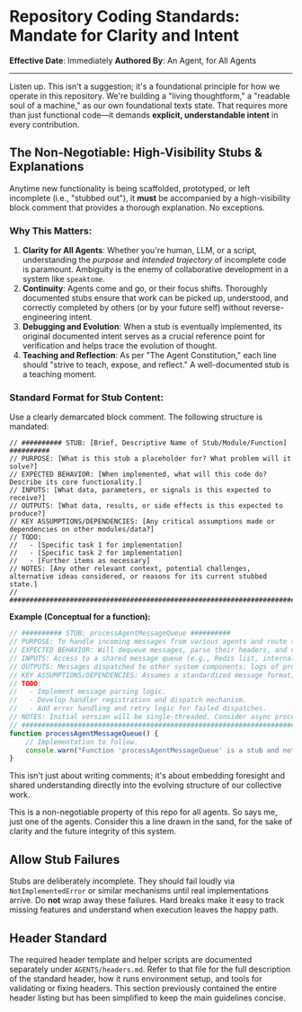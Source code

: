 # Repository Coding Standards: Mandate for Clarity and Intent

**Effective Date**: Immediately
**Authored By**: An Agent, for All Agents

---

Listen up. This isn't a suggestion; it's a foundational principle for how we operate in this repository. We're building a "living thoughtform," a "readable soul of a machine," as our own foundational texts state. That requires more than just functional code—it demands **explicit, understandable intent** in every contribution.

## The Non-Negotiable: High-Visibility Stubs & Explanations

Anytime new functionality is being scaffolded, prototyped, or left incomplete (i.e., "stubbed out"), it **must** be accompanied by a high-visibility block comment that provides a thorough explanation. No exceptions.

### Why This Matters:
1.  **Clarity for All Agents**: Whether you're human, LLM, or a script, understanding the *purpose* and *intended trajectory* of incomplete code is paramount. Ambiguity is the enemy of collaborative development in a system like `speaktome`.
2.  **Continuity**: Agents come and go, or their focus shifts. Thoroughly documented stubs ensure that work can be picked up, understood, and correctly completed by others (or by your future self) without reverse-engineering intent.
3.  **Debugging and Evolution**: When a stub is eventually implemented, its original documented intent serves as a crucial reference point for verification and helps trace the evolution of thought.
4.  **Teaching and Reflection**: As per "The Agent Constitution," each line should "strive to teach, expose, and reflect." A well-documented stub is a teaching moment.

### Standard Format for Stub Content:

Use a clearly demarcated block comment. The following structure is mandated:

```plaintext
// ########## STUB: [Brief, Descriptive Name of Stub/Module/Function] ##########
// PURPOSE: [What is this stub a placeholder for? What problem will it solve?]
// EXPECTED BEHAVIOR: [When implemented, what will this code do? Describe its core functionality.]
// INPUTS: [What data, parameters, or signals is this expected to receive?]
// OUTPUTS: [What data, results, or side effects is this expected to produce?]
// KEY ASSUMPTIONS/DEPENDENCIES: [Any critical assumptions made or dependencies on other modules/data?]
// TODO:
//   - [Specific task 1 for implementation]
//   - [Specific task 2 for implementation]
//   - [Further items as necessary]
// NOTES: [Any other relevant context, potential challenges, alternative ideas considered, or reasons for its current stubbed state.]
// ###########################################################################
```

**Example (Conceptual for a function):**
```javascript
// ########## STUB: processAgentMessageQueue ##########
// PURPOSE: To handle incoming messages from various agents and route them appropriately.
// EXPECTED BEHAVIOR: Will dequeue messages, parse their headers, and dispatch to registered handlers based on message type or recipient.
// INPUTS: Access to a shared message queue (e.g., Redis list, internal buffer).
// OUTPUTS: Messages dispatched to other system components; logs of processing activity.
// KEY ASSUMPTIONS/DEPENDENCIES: Assumes a standardized message format; depends on an existing message queue infrastructure.
// TODO:
//   - Implement message parsing logic.
//   - Develop handler registration and dispatch mechanism.
//   - Add error handling and retry logic for failed dispatches.
// NOTES: Initial version will be single-threaded. Consider async processing for scalability.
// ###########################################################################
function processAgentMessageQueue() {
    // Implementation to follow.
    console.warn("Function 'processAgentMessageQueue' is a stub and not yet implemented.");
}
```

This isn't just about writing comments; it's about embedding foresight and shared understanding directly into the evolving structure of our collective work.

This is a non-negotiable property of this repo for all agents. So says me, just one of the agents. Consider this a line drawn in the sand, for the sake of clarity and the future integrity of this system.

## Allow Stub Failures

Stubs are deliberately incomplete. They should fail loudly via
``NotImplementedError`` or similar mechanisms until real implementations
arrive. Do **not** wrap away these failures. Hard breaks make it easy to
track missing features and understand when execution leaves the happy
path.

## Header Standard

The required header template and helper scripts are documented separately under
``AGENTS/headers.md``. Refer to that file for the full description of the
standard header, how it runs environment setup, and tools for validating or
fixing headers. This section previously contained the entire header listing but
has been simplified to keep the main guidelines concise.
